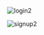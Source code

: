 ![login2](https://user-images.githubusercontent.com/104000051/194810118-4cf27ecd-3c0f-408b-a88b-080d4359da0c.png)

![signup2](https://user-images.githubusercontent.com/104000051/194810169-f215b590-8610-4225-997d-da76ddea47cd.png)
